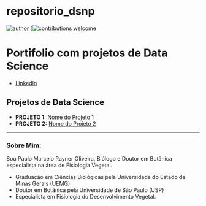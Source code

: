 # repositorio_dsnp
[![author](https://img.shields.io/badge/author-paulorayner-red.svg)](https://www.linkedin.com/in/paulo-marcelo-rayner-oliveira/)
[![contributions welcome](https://img.shields.io/badge/contributions-welcome-brightgreen.svg?style=flat)

# Portifolio com projetos de Data Science

* [LinkedIn](https://www.linkedin.com/in/paulo-marcelo-rayner-oliveira/)

## Projetos de Data Science

* **PROJETO 1:** [Nome do Projeto 1](https://github.com/carlosfab/)
* **PROJETO 2:**  [Nome do Projeto 2](https://github.com/carlosfab/)

---

### Sobre Mim:

Sou Paulo Marcelo Rayner Oliveira, Biólogo e Doutor em Botânica especialista na área de Fisiologia Vegetal. 

* Graduação em Ciências Biológicas pela Universidade do Estado de Minas Gerais (UEMG)
* Doutor em Botânica pela Universidade de São Paulo (USP)
* Especialista em Fisiologia do Desenvolvimento Vegetal.
